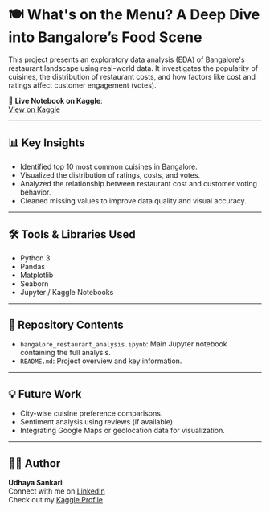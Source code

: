 # 🍽️ What's on the Menu? A Deep Dive into Bangalore’s Food Scene

This project presents an exploratory data analysis (EDA) of Bangalore's restaurant landscape using real-world data. It investigates the popularity of cuisines, the distribution of restaurant costs, and how factors like cost and ratings affect customer engagement (votes).

🔗 **Live Notebook on Kaggle**:  
[View on Kaggle](https://www.kaggle.com/code/udhayasankari046/what-s-on-the-menu-a-deep-dive-into-bangalor)

---

## 📊 Key Insights

- Identified top 10 most common cuisines in Bangalore.
- Visualized the distribution of ratings, costs, and votes.
- Analyzed the relationship between restaurant cost and customer voting behavior.
- Cleaned missing values to improve data quality and visual accuracy.

---

## 🛠️ Tools & Libraries Used

- Python 3
- Pandas
- Matplotlib
- Seaborn
- Jupyter / Kaggle Notebooks

---

## 📁 Repository Contents

- `bangalore_restaurant_analysis.ipynb`: Main Jupyter notebook containing the full analysis.
- `README.md`: Project overview and key information.

---

## 💡 Future Work

- City-wise cuisine preference comparisons.
- Sentiment analysis using reviews (if available).
- Integrating Google Maps or geolocation data for visualization.

---

## 👩‍💻 Author

**Udhaya Sankari**  
Connect with me on [LinkedIn](https://www.linkedin.com/in/udhaya-sankari-9838852a9)  
Check out my [Kaggle Profile](https://www.kaggle.com/udhayasankari046)
